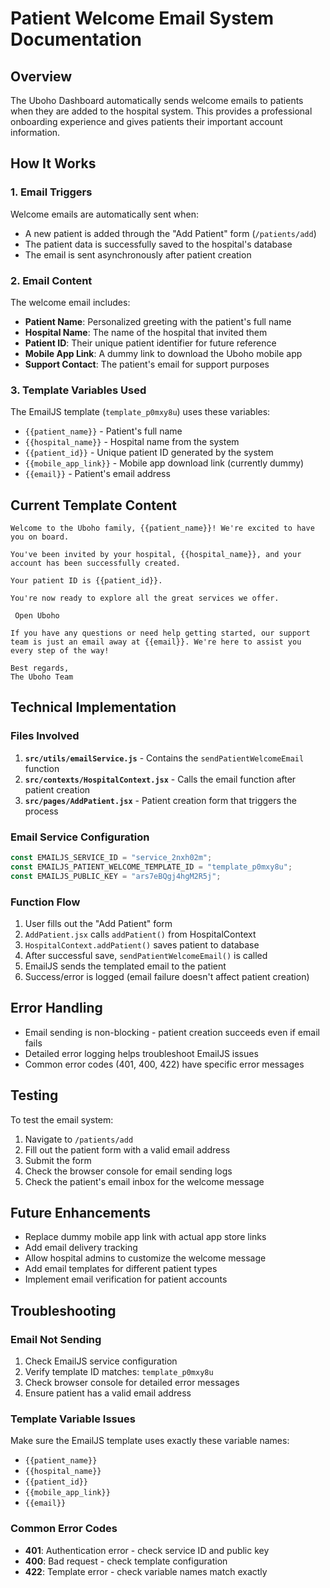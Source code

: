 # Patient Welcome Email System Documentation

## Overview

The Uboho Dashboard automatically sends welcome emails to patients when they are added to the hospital system. This provides a professional onboarding experience and gives patients their important account information.

## How It Works

### 1. Email Triggers

Welcome emails are automatically sent when:

- A new patient is added through the "Add Patient" form (`/patients/add`)
- The patient data is successfully saved to the hospital's database
- The email is sent asynchronously after patient creation

### 2. Email Content

The welcome email includes:

- **Patient Name**: Personalized greeting with the patient's full name
- **Hospital Name**: The name of the hospital that invited them
- **Patient ID**: Their unique patient identifier for future reference
- **Mobile App Link**: A dummy link to download the Uboho mobile app
- **Support Contact**: The patient's email for support purposes

### 3. Template Variables Used

The EmailJS template (`template_p0mxy8u`) uses these variables:

- `{{patient_name}}` - Patient's full name
- `{{hospital_name}}` - Hospital name from the system
- `{{patient_id}}` - Unique patient ID generated by the system
- `{{mobile_app_link}}` - Mobile app download link (currently dummy)
- `{{email}}` - Patient's email address

## Current Template Content

```
Welcome to the Uboho family, {{patient_name}}! We're excited to have you on board.

You've been invited by your hospital, {{hospital_name}}, and your account has been successfully created.

Your patient ID is {{patient_id}}.

You're now ready to explore all the great services we offer.

 Open Uboho

If you have any questions or need help getting started, our support team is just an email away at {{email}}. We're here to assist you every step of the way!

Best regards,
The Uboho Team
```

## Technical Implementation

### Files Involved

1. **`src/utils/emailService.js`** - Contains the `sendPatientWelcomeEmail` function
2. **`src/contexts/HospitalContext.jsx`** - Calls the email function after patient creation
3. **`src/pages/AddPatient.jsx`** - Patient creation form that triggers the process

### Email Service Configuration

```javascript
const EMAILJS_SERVICE_ID = "service_2nxh02m";
const EMAILJS_PATIENT_WELCOME_TEMPLATE_ID = "template_p0mxy8u";
const EMAILJS_PUBLIC_KEY = "ars7eBQgj4hgM2R5j";
```

### Function Flow

1. User fills out the "Add Patient" form
2. `AddPatient.jsx` calls `addPatient()` from HospitalContext
3. `HospitalContext.addPatient()` saves patient to database
4. After successful save, `sendPatientWelcomeEmail()` is called
5. EmailJS sends the templated email to the patient
6. Success/error is logged (email failure doesn't affect patient creation)

## Error Handling

- Email sending is non-blocking - patient creation succeeds even if email fails
- Detailed error logging helps troubleshoot EmailJS issues
- Common error codes (401, 400, 422) have specific error messages

## Testing

To test the email system:

1. Navigate to `/patients/add`
2. Fill out the patient form with a valid email address
3. Submit the form
4. Check the browser console for email sending logs
5. Check the patient's email inbox for the welcome message

## Future Enhancements

- Replace dummy mobile app link with actual app store links
- Add email delivery tracking
- Allow hospital admins to customize the welcome message
- Add email templates for different patient types
- Implement email verification for patient accounts

## Troubleshooting

### Email Not Sending

1. Check EmailJS service configuration
2. Verify template ID matches: `template_p0mxy8u`
3. Check browser console for detailed error messages
4. Ensure patient has a valid email address

### Template Variable Issues

Make sure the EmailJS template uses exactly these variable names:

- `{{patient_name}}`
- `{{hospital_name}}`
- `{{patient_id}}`
- `{{mobile_app_link}}`
- `{{email}}`

### Common Error Codes

- **401**: Authentication error - check service ID and public key
- **400**: Bad request - check template configuration
- **422**: Template error - check variable names match exactly
